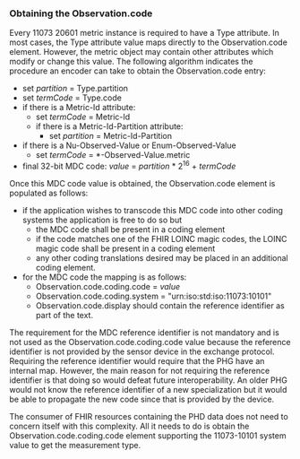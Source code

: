 ### Obtaining the Observation.code
Every 11073 20601 metric instance is required to have a Type attribute. In most cases, the Type attribute value maps directly to the Observation.code element. However, the metric object may contain other attributes which modify or change this value. The following algorithm indicates the procedure an encoder can take to obtain the Observation.code entry:

* set *partition* = Type.partition
* set *termCode* = Type.code
* if there is a Metric-Id attribute:
  * set *termCode* = Metric-Id
  * if there is a Metric-Id-Partition attribute:
    * set *partition* = Metric-Id-Partition
* if there is a Nu-Observed-Value or Enum-Observed-Value
  * set *termCode* = *-Observed-Value.metric
* final 32-bit MDC code: *value* = *partition* * 2<sup>16</sup> + *termCode*

Once this MDC code value is obtained, the Observation.code element is populated as follows:

* if the application wishes to transcode this MDC code into other coding systems the application is free to do so but
  * the MDC code shall be present in a coding element
  * if the code matches one of the FHIR LOINC magic codes, the LOINC magic code shall be present in a coding element
  * any other coding translations desired may be placed in an additional coding element.
* for the MDC code the mapping is as follows:
  * Observation.code.coding.code = *value*
  * Observation.code.coding.system = "urn:iso:std:iso:11073:10101"
  * Observation.code.display should contain the reference identifier as part of the text.
  
The requirement for the MDC reference identifier is not mandatory and is not used as the Observation.code.coding.code value because the reference identifier is not provided by the sensor device in the exchange protocol. Requiring the reference identifier would require that the PHG have an internal map. However, the main reason for not requiring the reference identifier is that doing so would defeat future interoperability. An older PHG would not know the reference identifier of a new specialization but it would be able to propagate the new code since that is provided by the device.
  
The consumer of FHIR resources containing the PHD data does not need to concern itself with this complexity. All it needs to do is obtain the Observation.code.coding.code element supporting the 11073-10101 system value to get the measurement type.